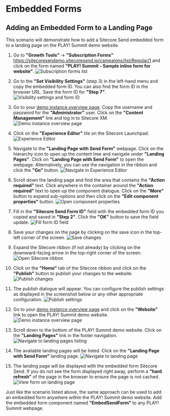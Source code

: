 # Embedded Forms

## Adding an Embedded Form to a Landing Page

This scenario will demonstrate how to add a Sitecore Send embedded form to a landing page on the PLAY! Summit demo website.

1. Go to  **"Growth Tools"** -> **"Subscription Forms"** <https://sitecoresendemo.sitecoresend.io/campaigns/list/Regular/1> and click on the form named **"PLAY! Summit - Sample inline form for website"**.
![Subscription forms list](./media/ebedded-website-1.jpg)

1. Go to the **"Set Visibility Settings"** (step 3) in the left-hand menu and copy the embedded form ID. You can also find the form ID in the browser URL. Save the form ID for **"Step 7"**.
![Visibility settings and form ID](./media/ebedded-website-2.jpg)

1. Go to your [demo instance overview page](https://portal.sitecoredemo.com/instance/{{demoId}}). Copy the username and password for the **"Administrator"** user. Click on the **"Content Management"** link and log in to Sitecore XM.
![Demo instance overview page](./media/ebedded-website-3.jpg)

1. Click on the  **"Experience Editor"** tile on the Sitecore Launchpad.
![Experience Editor](./media/ebedded-website-4.jpg)

1. Navigate to the **"Landing Page with Send Form"** webpage. Click on the hierarchy icon to open up the content tree and navigate under **"Landing Pages"**. Click on **"Landing Page with Send Form"** to open the webpage. Alternatively, you can use the navigation in the ribbon and click the **"Go"** button.
![Navigate in Experience Editor](./media/ebedded-website-5.jpg)

1. Scroll down the landing page and find the area that contains the **"Action required"** text. Click anywhere in the container around the **"Action required"** text to open up the component dialogue. Click on the **"More"** button to expand sub-options and then click on the **"Edit component properties"** button.
![Open component properties](./media/ebedded-website-6.jpg)

1. Fill in the **"Sitecore Send Form ID"** field with the embedded form ID you copied and saved in **"Step 2"**. Click the **"OK"** button to save the field update.
![Fill form ID field](./media/ebedded-website-7.jpg)

1. Save your changes on the page by clicking on the save icon in the top-left corner of the screen.
![Save changes](./media/ebedded-website-9.jpg)

1. Expand the Sitecore ribbon (if not already) by clicking on the downward-facing arrow in the top-right corner of the screen.
![Open Sitecore ribbon](./media/ebedded-website-8.jpg)

1. Click on the **"Home"** tab of the Sitecore ribbon and click on the **"Publish"** button to publish your changes to the website.
![Publish changes](./media/ebedded-website-10.jpg)

1. The publish dialogue will appear. You can configure the publish settings as displayed in the screenshot below or any other appropriate configuration.
![Publish settings](./media/ebedded-website-11.jpg)

1. Go to your [demo instance overview page](https://portal.sitecoredemo.com/instance/{{demoId}}) and click on the **"Website"** link to open the PLAY! Summit demo website.
![Demo instance overview page](./media/popup-website-1.jpg)

1. Scroll down to the bottom of the PLAY! Summit demo website. Click on the **"Landing Pages"** link in the footer navigation.
![Navigate to landing pages listing](./media/ebedded-website-12.jpg)

1. The available landing pages will be listed. Click on the **"Landing Page with Send Form"** landing page.
![Navigate to landing page](./media/ebedded-website-13.jpg)

1. The landing page will be displayed with the embedded form Sitecore Send. If you do not see the form displayed right away, perform a **"hard refresh"** of the page in the browser to ensure the page is not cached.
![View form on landing page](./media/ebedded-website-14.jpg)

Just like the scenario listed above, the same approach can be used to add an embedded form anywhere within the PLAY! Summit demo website. Add the embedded form component named **"EmbedSendForm"** to any PLAY! Summit webpage.
